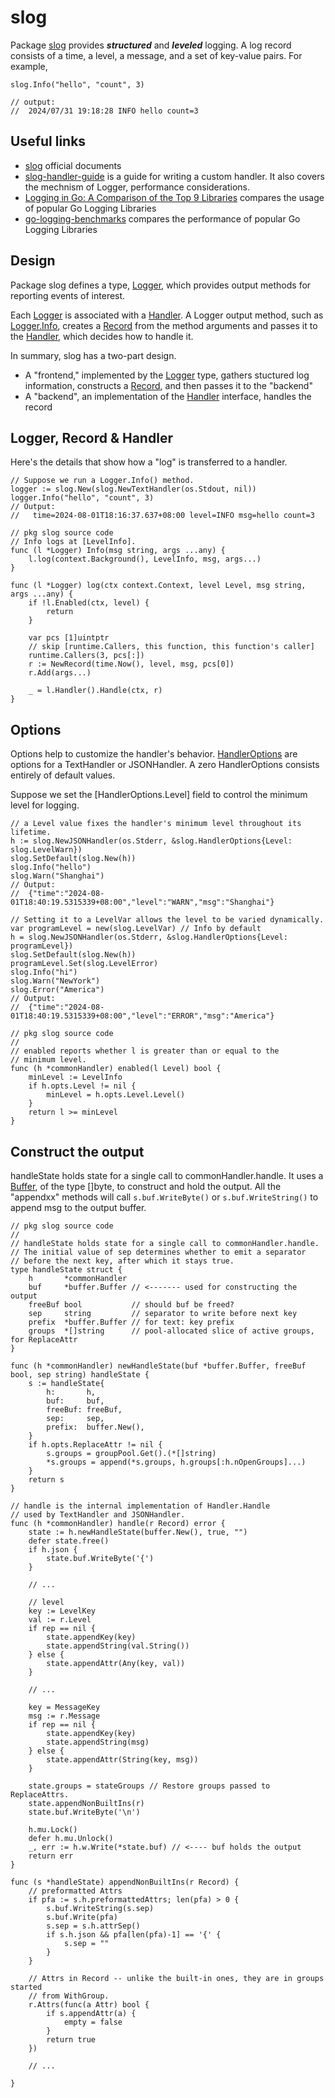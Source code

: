 slog
===

Package [slog][slog] provides ***structured*** and ***leveled*** logging.
A log record consists of a time, a level, a message, and a set
of key-value pairs. For example,

```golang
slog.Info("hello", "count", 3)

// output:
//  2024/07/31 19:18:28 INFO hello count=3 
```

Useful links
---

 - [slog][slog] official documents
 - [slog-handler-guide][slog-handler-guide] is a guide for
writing a custom handler. It also covers the mechnism of
Logger, performance considerations.
 - [Logging in Go: A Comparison of the Top 9 Libraries](https://betterstack.com/community/guides/logging/best-golang-logging-libraries/)
compares the usage of popular Go Logging Libraries
 - [go-logging-benchmarks](https://github.com/betterstack-community/go-logging-benchmarks)
compares the performance of popular Go Logging Libraries

Design
---

Package slog defines a type, [Logger][Logger], which provides output methods
for reporting events of interest.

Each [Logger][Logger] is associated with a [Handler][Handler].
A Logger output method, such as [Logger.Info][Logger.Info], creates
a [Record][Record] from the method arguments and passes it to the
[Handler][Handler], which decides how to handle it.

In summary, slog has a two-part design.

 * A "frontend," implemented by the [Logger][Logger] type,
gathers stuctured log information, constructs a [Record][Record], and then
passes it to the "backend"
 * A "backend", an implementation of the [Handler][Handler]
interface, handles the record

Logger, Record & Handler
---

Here's the details that show how a "log" is transferred to
a handler.

```golang
// Suppose we run a Logger.Info() method.
logger := slog.New(slog.NewTextHandler(os.Stdout, nil))
logger.Info("hello", "count", 3)
// Output:
//   time=2024-08-01T18:16:37.637+08:00 level=INFO msg=hello count=3

// pkg slog source code
// Info logs at [LevelInfo].
func (l *Logger) Info(msg string, args ...any) {
	l.log(context.Background(), LevelInfo, msg, args...)
}

func (l *Logger) log(ctx context.Context, level Level, msg string, args ...any) {
	if !l.Enabled(ctx, level) {
		return
	}

	var pcs [1]uintptr
	// skip [runtime.Callers, this function, this function's caller]
	runtime.Callers(3, pcs[:])
	r := NewRecord(time.Now(), level, msg, pcs[0])
	r.Add(args...)

	_ = l.Handler().Handle(ctx, r)
}
```

Options
---

Options help to customize the handler's behavior.
[HandlerOptions][HandlerOptions] are options for a TextHandler or JSONHandler. A zero HandlerOptions consists entirely of default values.

Suppose we set the [HandlerOptions.Level] field to control
the minimum level for logging.

```golang
// a Level value fixes the handler's minimum level throughout its lifetime.
h := slog.NewJSONHandler(os.Stderr, &slog.HandlerOptions{Level: slog.LevelWarn})
slog.SetDefault(slog.New(h))
slog.Info("hello")
slog.Warn("Shanghai")
// Output:
//  {"time":"2024-08-01T18:40:19.5315339+08:00","level":"WARN","msg":"Shanghai"}

// Setting it to a LevelVar allows the level to be varied dynamically.
var programLevel = new(slog.LevelVar) // Info by default
h = slog.NewJSONHandler(os.Stderr, &slog.HandlerOptions{Level: programLevel})
slog.SetDefault(slog.New(h))
programLevel.Set(slog.LevelError)
slog.Info("hi")
slog.Warn("NewYork")
slog.Error("America")
// Output:
//  {"time":"2024-08-01T18:40:19.5315339+08:00","level":"ERROR","msg":"America"}   

// pkg slog source code
//
// enabled reports whether l is greater than or equal to the
// minimum level.
func (h *commonHandler) enabled(l Level) bool {
	minLevel := LevelInfo
	if h.opts.Level != nil {
		minLevel = h.opts.Level.Level()
	}
	return l >= minLevel
}
```

Construct the output
---

handleState holds state for a single call to commonHandler.handle.
It uses a [Buffer][Buffer], of the type []byte, to construct and
hold the output.
All the "appendxx" methods will call `s.buf.WriteByte()`
or `s.buf.WriteString()` to append msg to the output buffer.

```golang
// pkg slog source code
//
// handleState holds state for a single call to commonHandler.handle.
// The initial value of sep determines whether to emit a separator
// before the next key, after which it stays true.
type handleState struct {
	h       *commonHandler
	buf     *buffer.Buffer // <------- used for constructing the output
	freeBuf bool           // should buf be freed?
	sep     string         // separator to write before next key
	prefix  *buffer.Buffer // for text: key prefix
	groups  *[]string      // pool-allocated slice of active groups, for ReplaceAttr
}

func (h *commonHandler) newHandleState(buf *buffer.Buffer, freeBuf bool, sep string) handleState {
	s := handleState{
		h:       h,
		buf:     buf,
		freeBuf: freeBuf,
		sep:     sep,
		prefix:  buffer.New(),
	}
	if h.opts.ReplaceAttr != nil {
		s.groups = groupPool.Get().(*[]string)
		*s.groups = append(*s.groups, h.groups[:h.nOpenGroups]...)
	}
	return s
}

// handle is the internal implementation of Handler.Handle
// used by TextHandler and JSONHandler.
func (h *commonHandler) handle(r Record) error {
	state := h.newHandleState(buffer.New(), true, "")
	defer state.free()
	if h.json {
		state.buf.WriteByte('{')
	}

	// ...

	// level
	key := LevelKey
	val := r.Level
	if rep == nil {
		state.appendKey(key)
		state.appendString(val.String())
	} else {
		state.appendAttr(Any(key, val))
	}

	// ...

	key = MessageKey
	msg := r.Message
	if rep == nil {
		state.appendKey(key)
		state.appendString(msg)
	} else {
		state.appendAttr(String(key, msg))
	}

	state.groups = stateGroups // Restore groups passed to ReplaceAttrs.
	state.appendNonBuiltIns(r)
	state.buf.WriteByte('\n')

	h.mu.Lock()
	defer h.mu.Unlock()
	_, err := h.w.Write(*state.buf) // <---- buf holds the output
	return err
}

func (s *handleState) appendNonBuiltIns(r Record) {
	// preformatted Attrs
	if pfa := s.h.preformattedAttrs; len(pfa) > 0 {
		s.buf.WriteString(s.sep)
		s.buf.Write(pfa)
		s.sep = s.h.attrSep()
		if s.h.json && pfa[len(pfa)-1] == '{' {
			s.sep = ""
		}
	}

	// Attrs in Record -- unlike the built-in ones, they are in groups started
	// from WithGroup.
	r.Attrs(func(a Attr) bool {
		if s.appendAttr(a) {
			empty = false
		}
		return true
	})

	// ...

}
```

[slog]: https://pkg.go.dev/log/slog
[Logger]: https://pkg.go.dev/log/slog#Logger
[Handler]: https://pkg.go.dev/log/slog#Handler
[Record]: https://pkg.go.dev/log/slog#Record
[Logger.Info]: https://pkg.go.dev/log/slog#Logger.Info
[Buffer]: https://pkg.go.dev/log/slog/internal/buffer#Buffer
[New]: https://pkg.go.dev/log/slog#New
[JSONHandler]: https://pkg.go.dev/log/slog#JSONHandler
[TextHandler]: https://pkg.go.dev/log/slog#TextHandler
[HandlerOptions]: https://pkg.go.dev/log/slog#HandlerOptions
[slog-handler-guide]: https://golang.org/s/slog-handler-guide
